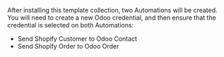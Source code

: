 After installing this template collection, two Automations will be created. You will need to create a new Odoo credential, and then ensure that the credential is selected on both Automations:
* Send Shopify Customer to Odoo Contact
* Send Shopify Order to Odoo Order